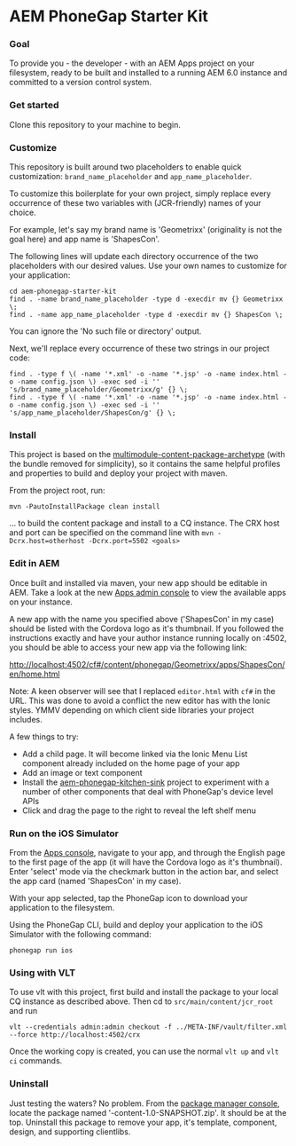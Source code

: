 AEM PhoneGap Starter Kit
========================

### Goal 

To provide you - the developer - with an AEM Apps project on your filesystem, ready to be built and installed to a running AEM 6.0 instance and committed to a version control system.


### Get started

Clone this repository to your machine to begin.


### Customize

This repository is built around two placeholders to enable quick customization: `brand_name_placeholder` and `app_name_placeholder`.

To customize this boilerplate for your own project, simply replace every occurrence of these two variables with (JCR-friendly) names of your choice. 

For example, let's say my brand name is 'Geometrixx' (originality is not the goal here) and app name is 'ShapesCon'. 

The following lines will update each directory occurrence of the two placeholders with our desired values. Use your own names to customize for your application:

	cd aem-phonegap-starter-kit
	find . -name brand_name_placeholder -type d -execdir mv {} Geometrixx \;
	find . -name app_name_placeholder -type d -execdir mv {} ShapesCon \;

You can ignore the 'No such file or directory' output.

Next, we'll replace every occurrence of these two strings in our project code:

	find . -type f \( -name '*.xml' -o -name '*.jsp' -o -name index.html -o -name config.json \) -exec sed -i '' 's/brand_name_placeholder/Geometrixx/g' {} \;
	find . -type f \( -name '*.xml' -o -name '*.jsp' -o -name index.html -o -name config.json \) -exec sed -i '' 's/app_name_placeholder/ShapesCon/g' {} \;


### Install

This project is based on the [multimodule-content-package-archetype](http://dev.day.com/content/docs/en/aem/6-0/develop/how-tos/vlt-mavenplugin.html#multimodule-content-package-archetype) (with the bundle removed for simplicity), so it contains the same helpful profiles and properties to build and deploy your project with maven.

From the project root, run:

    mvn -PautoInstallPackage clean install 

... to build the content package and install to a CQ instance. The CRX host and port can be specified on the command line with `mvn -Dcrx.host=otherhost -Dcrx.port=5502 <goals>`


### Edit in AEM

Once built and installed via maven, your new app should be editable in AEM. Take a look at the new [Apps admin console](http://localhost:4502/aem/apps.html/content/phonegap) to view the available apps on your instance.

A new app with the name you specified above ('ShapesCon' in my case) should be listed with the Cordova logo as it's thumbnail. If you followed the instructions exactly and have your author instance running locally on :4502, you should be able to access your new app via the following link:

[http://localhost:4502/cf#/content/phonegap/Geometrixx/apps/ShapesCon/en/home.html](http://localhost:4502/cf#/content/phonegap/Geometrixx/apps/ShapesCon/en/home.html)

Note: A keen observer will see that I replaced `editor.html` with `cf#` in the URL. This was done to avoid a conflict the new editor has with the Ionic styles. YMMV depending on which client side libraries your project includes.

A few things to try:

- Add a child page. It will become linked via the Ionic Menu List component already included on the home page of your app
- Add an image or text component
- Install the [aem-phonegap-kitchen-sink](https://github.com/blefebvre/aem-phonegap-kitchen-sink) project to experiment with a number of other components that deal with PhoneGap's device level APIs
- Click and drag the page to the right to reveal the left shelf menu


### Run on the iOS Simulator

From the [Apps console](http://localhost:4502/aem/apps.html/content/phonegap), navigate to your app, and through the English page to the first page of the app (it will have the Cordova logo as it's thumbnail). Enter 'select' mode via the checkmark button in the action bar, and select the app card (named 'ShapesCon' in my case).

With your app selected, tap the PhoneGap icon to download your application to the filesystem.

Using the PhoneGap CLI, build and deploy your application to the iOS Simulator with the following command:

    phonegap run ios 


### Using with VLT

To use vlt with this project, first build and install the package to your local CQ instance as described above. Then cd to `src/main/content/jcr_root` and run

    vlt --credentials admin:admin checkout -f ../META-INF/vault/filter.xml --force http://localhost:4502/crx

Once the working copy is created, you can use the normal ``vlt up`` and ``vlt ci`` commands.


### Uninstall

Just testing the waters? No problem. From the [package manager console](http://localhost:4502/crx/packmgr/index.jsp), locate the package named '<your-app-name>-content-1.0-SNAPSHOT.zip'. It should be at the top. Uninstall this package to remove your app, it's template, component, design, and supporting clientlibs.


